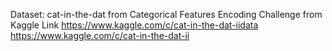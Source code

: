 Dataset: cat-in-the-dat from Categorical Features Encoding Challenge from Kaggle  Link  https://www.kaggle.com/c/cat-in-the-dat-iidata https://www.kaggle.com/c/cat-in-the-dat-ii
